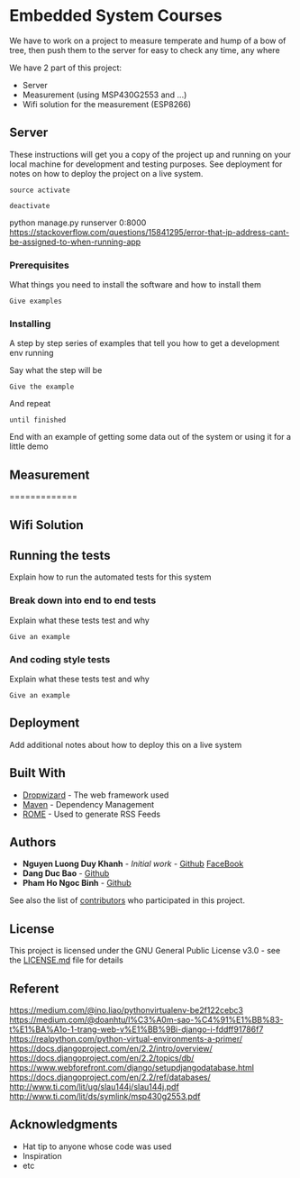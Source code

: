 # Embedded System Courses

We have to work on a project to measure temperate and hump of a bow of tree, then push them to the server for easy to check any time, any where

We have 2 part of this project:
* Server
* Measurement (using MSP430G2553 and ...)
* Wifi solution for the measurement (ESP8266)

## Server

These instructions will get you a copy of the project up and running on your local machine for development and testing purposes. See deployment for notes on how to deploy the project on a live system.
````
source activate
````
````
deactivate
````
python manage.py runserver 0:8000
https://stackoverflow.com/questions/15841295/error-that-ip-address-cant-be-assigned-to-when-running-app
### Prerequisites

What things you need to install the software and how to install them

```
Give examples
```

### Installing

A step by step series of examples that tell you how to get a development env running

Say what the step will be

```
Give the example
```

And repeat

```
until finished
```

End with an example of getting some data out of the system or using it for a little demo
## Measurement
=============
## Wifi Solution

## Running the tests

Explain how to run the automated tests for this system

### Break down into end to end tests

Explain what these tests test and why

```
Give an example
```

### And coding style tests

Explain what these tests test and why

```
Give an example
```

## Deployment

Add additional notes about how to deploy this on a live system

## Built With

* [Dropwizard](http://www.dropwizard.io/1.0.2/docs/) - The web framework used
* [Maven](https://maven.apache.org/) - Dependency Management
* [ROME](https://rometools.github.io/rome/) - Used to generate RSS Feeds

## Authors

* **Nguyen Luong Duy Khanh** - *Initial work* - [Github](https://github.com/NguyenLuongDuyKhanh) [FaceBook](https://www.facebook.com/nguyenluongduykhanh)
* **Dang Duc Bao** - [Github](https://github.com/doanhethongnhung)
* **Pham Ho Ngoc Binh** - [Github](https://github.com/phamhongocbinh)

See also the list of [contributors](https://github.com/your/project/contributors) who participated in this project.

## License

This project is licensed under the GNU General Public License v3.0 - see the [LICENSE.md](LICENSE.md) file for details

## Referent

https://medium.com/@ino.liao/pythonvirtualenv-be2f122cebc3
https://medium.com/@doanhtu/l%C3%A0m-sao-%C4%91%E1%BB%83-t%E1%BA%A1o-1-trang-web-v%E1%BB%9Bi-django-i-fddff91786f7
https://realpython.com/python-virtual-environments-a-primer/
https://docs.djangoproject.com/en/2.2/intro/overview/
https://docs.djangoproject.com/en/2.2/topics/db/
https://www.webforefront.com/django/setupdjangodatabase.html
https://docs.djangoproject.com/en/2.2/ref/databases/
http://www.ti.com/lit/ug/slau144j/slau144j.pdf
http://www.ti.com/lit/ds/symlink/msp430g2553.pdf

## Acknowledgments

* Hat tip to anyone whose code was used
* Inspiration
* etc

